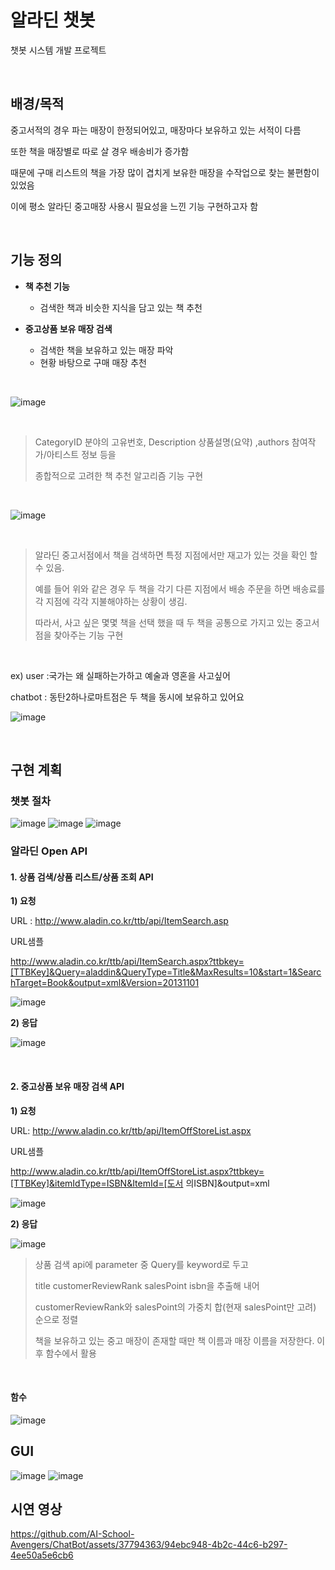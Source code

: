 # 알라딘 챗봇

챗봇 시스템 개발 프로젝트

<br>

## 배경/목적
중고서적의 경우 파는 매장이 한정되어있고, 매장마다 보유하고 있는 서적이 다름 

또한 책을 매장별로 따로 살 경우 배송비가 증가함

때문에 구매 리스트의 책을 가장 많이 겹치게 보유한 매장을 수작업으로 찾는 불편함이 있었음 

이에 평소 알라딘 중고매장 사용시 필요성을 느낀 기능 구현하고자 함

<br>

## 기능 정의
- **책 추천 기능**
  - 검색한 책과 비슷한 지식을 담고 있는 책 추천
    
- **중고상품 보유 매장 검색**
  - 검색한 책을 보유하고 있는 매장 파악
  - 현황 바탕으로 구매 매장 추천

<br>

 ![image](https://github.com/AI-School-Avengers/ChatBot/assets/37794363/0d6382e7-5427-4b8b-8af4-c7e37bba6ae9)

<br>

> CategoryID 분야의 고유번호, Description 상품설명(요약) ,authors 참여작가/아티스트 정보 등을
> 
> 종합적으로 고려한 책 추천 알고리즘 기능 구현

<br>

![image](https://github.com/AI-School-Avengers/ChatBot/assets/37794363/556af855-dbf7-472d-b0ca-d5319814d7b5)

<br>

> 알라딘 중고서점에서 책을 검색하면 특정 지점에서만 재고가 있는 것을 확인 할 수 있음.
> 
> 예를 들어 위와 같은 경우 두 책을 각기 다른 지점에서 배송 주문을 하면 배송료를 각 지점에 각각 지불해야하는 상황이 생김.
> 
> 따라서, 사고 싶은 몇몇 책을 선택 했을 때 두 책을 공통으로 가지고 있는 중고서점을 찾아주는 기능 구현

<br>

ex) user :국가는 왜 실패하는가하고 예술과 영혼을 사고싶어

chatbot : 동탄2하나로마트점은 두 책을 동시에 보유하고 있어요

![image](https://github.com/AI-School-Avengers/ChatBot/assets/37794363/8975398b-dc40-477e-b5ea-43ed679d0985)

<br>

## 구현 계획
### 챗봇 절차
![image](https://github.com/AI-School-Avengers/ChatBot/assets/37794363/71257bc4-bce7-46b3-be2f-4fac3c75598e)
![image](https://github.com/AI-School-Avengers/ChatBot/assets/37794363/0882e801-aaee-4b33-b808-d0e42759ad7b)
![image](https://github.com/AI-School-Avengers/ChatBot/assets/37794363/5351ad0f-9b12-4353-a268-8636d537f306)

### 알라딘 Open API
#### 1. 상품 검색/상품 리스트/상품 조회 API

**1) 요청**

URL : http://www.aladin.co.kr/ttb/api/ItemSearch.asp

URL샘플

http://www.aladin.co.kr/ttb/api/ItemSearch.aspx?ttbkey=[TTBKey]&Query=aladdin&QueryType=Title&MaxResults=10&start=1&SearchTarget=Book&output=xml&Version=20131101

![image](https://github.com/AI-School-Avengers/ChatBot/assets/37794363/eb0ab950-f3c4-4743-b32e-2bad5876b977)

**2) 응답**

![image](https://github.com/AI-School-Avengers/ChatBot/assets/37794363/6391586a-fcc3-4688-bd5b-be4e82902abf)

<br>

#### 2. 중고상품 보유 매장 검색 API

**1) 요청**

URL: http://www.aladin.co.kr/ttb/api/ItemOffStoreList.aspx

URL샘플

http://www.aladin.co.kr/ttb/api/ItemOffStoreList.aspx?ttbkey=[TTBKey]&itemIdType=ISBN&ItemId=[도서
의ISBN]&output=xml

![image](https://github.com/AI-School-Avengers/ChatBot/assets/37794363/6c48c2ea-1c80-4cad-9965-9d4bb70e6ec3)

**2) 응답**

![image](https://github.com/AI-School-Avengers/ChatBot/assets/37794363/6f888f43-d1f5-46fd-84bb-ce9ba7113d53)

> 상품 검색 api에 parameter 중 Query를 keyword로 두고
>
> title customerReviewRank salesPoint isbn을 추출해 내어
>
> customerReviewRank와 salesPoint의 가중치 합(현재 salesPoint만 고려) 순으로 정렬
>
> 책을 보유하고 있는 중고 매장이 존재할 때만 책 이름과 매장 이름을 저장한다. 이후 함수에서 활용

<br>

#### 함수
![image](https://github.com/AI-School-Avengers/ChatBot/assets/37794363/f69a1ad5-db93-4bc8-af09-0a583c7ed6c0)


## GUI
![image](https://github.com/AI-School-Avengers/ChatBot/assets/37794363/314efbb2-2640-41af-9289-ac48698f3b98)
![image](https://github.com/AI-School-Avengers/ChatBot/assets/37794363/1a6d5ebd-7062-4847-be73-97fed563e493)

## 시연 영상




https://github.com/AI-School-Avengers/ChatBot/assets/37794363/94ebc948-4b2c-44c6-b297-4ee50a5e6cb6

